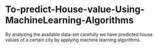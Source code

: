 # To-predict-House-value-Using-MachineLearning-Algorithms
By analyzing the available data-set carefully we have predicted house values of a certain city by applying machine learning algorithms
